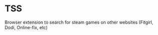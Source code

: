 # TSS
Browser extension to search for steam games on other websites (Fitgirl, Dodi, Online-fix, etc)
